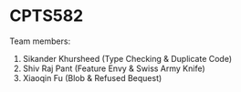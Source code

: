 # CPTS582

Team members:
1. Sikander Khursheed   (Type Checking & Duplicate Code)
2. Shiv Raj Pant	(Feature Envy & Swiss Army Knife)	
3. Xiaoqin Fu		(Blob & Refused Bequest)